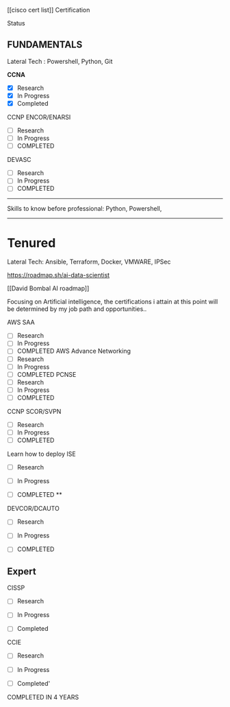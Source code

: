 
[[cisco cert list]]
Certification

Status

## FUNDAMENTALS

Lateral Tech : Powershell, Python, Git

**CCNA**

- [x] Research
- [x] In Progress
- [x] Completed

CCNP ENCOR/ENARSI
- [ ] Research
- [ ] In Progress
- [ ] COMPLETED 

DEVASC
- [ ] Research
- [ ] In Progress
- [ ] COMPLETED 
--- 




Skills to know before professional: Python, Powershell, 

---

# Tenured

Lateral Tech: Ansible, Terraform, Docker, VMWARE, IPSec

https://roadmap.sh/ai-data-scientist

[[David Bombal AI roadmap]] 

Focusing on Artificial intelligence, the certifications i attain at this point will be determined by my job path and opportunities..


AWS SAA
- [ ] Research
- [ ] In Progress
- [ ] COMPLETED 
AWS Advance Networking
- [ ] Research
- [ ] In Progress
- [ ] COMPLETED 
PCNSE
- [ ] Research
- [ ] In Progress
- [ ] COMPLETED 

CCNP SCOR/SVPN
- [ ] Research
- [ ] In Progress
- [ ] COMPLETED 

Learn how to deploy ISE
- [ ] Research
- [ ] In Progress
- [ ] COMPLETED **


DEVCOR/DCAUTO
- [ ] Research
- [ ] In Progress
- [ ] COMPLETED


## Expert




CISSP
- [ ] Research
- [ ] In Progress
- [ ] Completed


CCIE 
- [ ] Research
- [ ] In Progress
- [ ] Completed'




COMPLETED IN 4 YEARS



